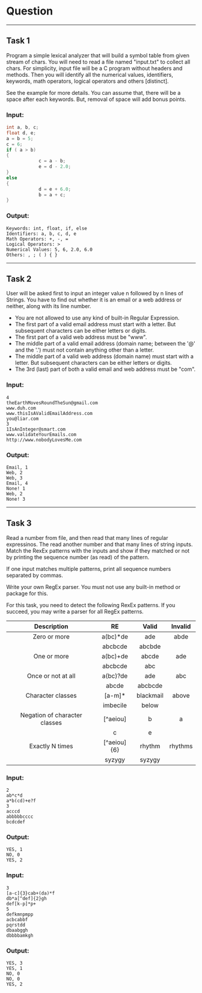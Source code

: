 # Question



* * *



## Task 1

Program a simple lexical analyzer that will build a symbol table from given stream of chars. You will need to read a file named "input.txt" to collect all chars. For simplicity, input file will be a C program without headers and methods. Then you will identify all the numerical values, identifiers, keywords, math operators, logical operators and others [distinct].

See the example for more details. You can assume that, there will be a space after each keywords. But, removal of space will add bonus points.

### Input:

```c
int a, b, c;
float d, e;
a = b = 5;
c = 6;
if ( a > b)
{
            c = a - b;
            e = d - 2.0;
}
else
{
            d = e + 6.0;
            b = a + c;
}
```

### Output:

```
Keywords: int, float, if, else
Identifiers: a, b, c, d, e
Math Operators: +, -, =
Logical Operators: >
Numerical Values: 5, 6, 2.0, 6.0
Others: , ; ( ) { }
```
 
 
 * * *



## Task 2

User will be asked first to input an integer value n followed by n lines of Strings. You have to find out whether it is an email or a web address or neither, along with its line number.

  - You are not allowed to use any kind of built-in Regular Expression.
  - The first part of a valid email address must start with a letter. But subsequent characters can be either letters or digits.
  - The first part of a valid web address must be "www".
  - The middle part of a valid email address (domain name; between the '@' and the '.') must not contain anything other than a letter.
  - The middle part of a valid web address (domain name) must start with a letter. But subsequent characters can be either letters or digits.
  - The 3rd (last) part of both a valid email and web address must be "com".

### Input:

```
4
theEarthMovesRoundTheSun@gmail.com
www.duh.com
www.thisIsAValidEmailAddress.com
you@liar.com
3
1IsAnInteger@smart.com
www.validateYourEmails.com
http://www.nobodyLovesMe.com
```

### Output:

```
Email, 1
Web, 2
Web, 3
Email, 4
None! 1
Web, 2
None! 3
```



 * * *



## Task 3

Read a number from file, and then read that many lines of regular expressinos. The read another number and that many lines of string inputs. Match the RexEx patterns with the inputs and show if they matched or not by printing the sequence number (as read) of the pattern.

If one input matches multiple patterns, print all sequence numbers separated by commas.

Write your own RegEx parser. You must not use any built-in method or package for this.

For this task, you need to detect the following RexEx patterns. If you succeed, you may write a parser for all RegEx patterns.

Description |  RE  | Valid | Invalid
:---:|:---:|:---:|:---:
Zero or more | a(bc)*de | ade | abde
 | | abcbcde | abcbde
One or more | a(bc)+de | abcde | ade
 | | abcbcde | abc
Once or not at all | a(bc)?de | ade | abc
 | | abcde | abcbcde
Character classes | [a-m]* | blackmail | above
 | | imbecile | below
Negation of character classes | [^aeiou] | b | a
 | | c | e
Exactly N times | [^aeiou]{6} | rhythm | rhythms
 | | syzygy | syzygy

### Input:

```
2
ab*c*d
a*b(cd)+e?f
3
acccd
abbbbbcccc
bcdcdef
```

### Output:

```
YES, 1
NO, 0
YES, 2
```
 
### Input:

```
3
[a-c]{3}cab+(da)*f
db*a[^def]{2}gh
def[k-p]*p+
5
defkmnpmpp
acbcabbf
pqrstdd
dbaabggh
dbbbbamkgh
```

### Output:

```
YES, 3
YES, 1
NO, 0
NO, 0
YES, 2
```
